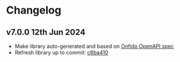 # Changelog

## v7.0.0 12th Jun 2024

- Make library auto-generated and based on [Onfido OpenAPI spec](https://github.com/onfido/onfido-openapi-spec)
- Refresh library up to commit: [c6ba410](https://github.com/onfido/onfido-openapi-spec/commit/c6ba410b2ef147061d94c44840f9098dc16cbb5d)
